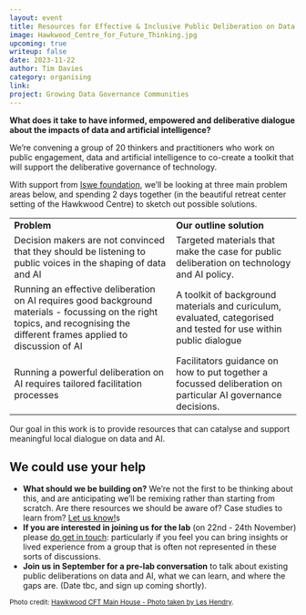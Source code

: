 ```yaml
---
layout: event
title: Resources for Effective & Inclusive Public Deliberation on Data & AI Governance (Design Lab)
image: Hawkwood_Centre_for_Future_Thinking.jpg
upcoming: true
writeup: false
date: 2023-11-22
author: Tim Davies
category: organising
link: 
project: Growing Data Governance Communities
---
```


**What does it take to have informed, empowered and deliberative dialogue about the impacts of data and artificial intelligence?** 

We’re convening a group of 20 thinkers and practitioners who work on public engagement, data and artificial intelligence to co-create a toolkit that will support the deliberative governance of technology. 

<!--more-->

With support from [Iswe foundation](https://iswe.org/), we’ll be looking at three main problem areas below, and spending 2 days together (in the beautiful retreat center setting of the Hawkwood Centre) to sketch out possible solutions.


<table>
  <tr>
   <td><strong>Problem</strong>
   </td>
   <td><strong>Our outline solution</strong>
   </td>
  </tr>
  <tr>
   <td>Decision makers are not convinced that they should be listening to public voices in the shaping of data and AI
   </td>
   <td>Targeted materials that make the case for public deliberation on technology and AI policy.
   </td>
  </tr>
  <tr>
   <td>Running an effective deliberation on AI requires good background materials - focussing on the right topics, and recognising the different frames applied to discussion of AI
   </td>
   <td>A toolkit of background materials and curiculum, evaluated, categorised and tested for use within public dialogue
   </td>
  </tr>
  <tr>
   <td>Running a powerful deliberation on AI requires tailored facilitation processes
   </td>
   <td>Facilitators guidance on how to put together a focussed deliberation on particular AI governance decisions. 
   </td>
  </tr>
</table>


Our goal in this work is to provide resources that can catalyse and support meaningful local dialogue on data and AI. 

## We could use your help

* **What should we be building on?** We’re not the first to be thinking about this, and are anticipating we’ll be remixing rather than starting from scratch. Are there resources we should be aware of? Case studies to learn from? [Let us know!](mailto:tim@connectedbydata.org?subject=Resources%20for%20data%20and%20AI%20dialogue)s
* **If you are interested in joining us for the lab** (on 22nd - 24th November) please [do get in touch](mailto:tim@connectedbydata.org): particularly if you feel you can bring insights or lived experience from a group that is often not represented in these sorts of discussions. 
* **Join us in September for a pre-lab conversation** to talk about existing public deliberations on data and AI, what we can learn, and where the gaps are. (Date tbc, and sign up coming shortly). 



<small>Photo credit: [Hawkwood CFT Main House - Photo taken by Les Hendry](https://en.wikipedia.org/wiki/Hawkwood_College#/media/File:Hawkwood_Centre_for_Future_Thinking.jpg).</small>